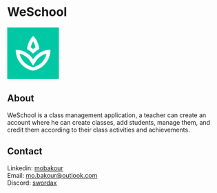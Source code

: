 # WeSchool

<img src="public/images/logo.png" width="120">

## About

WeSchool is a class management application, a teacher can create an account where he can create classes, add students, manage them, and credit them according to their class activities and achievements.

## Contact

Linkedin: [mobakour](https://linkedin.com/in/mobakour)<br>
Email: [mo.bakour@outlook.com](mailto:mo.bakour@outlook.com)<br>
Discord: [swordax](https://discord.com/users/465453058667839499/)
